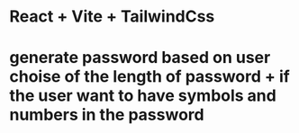 # React + Vite + TailwindCss

# generate password based on user choise of the length of password + if the user want to have symbols and numbers in the password
